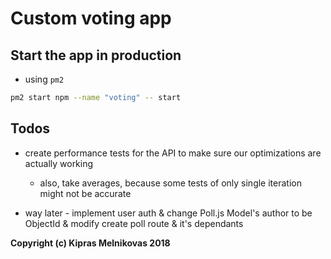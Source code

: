 # Custom voting app

## Start the app in production

- using `pm2`

```bash
pm2 start npm --name "voting" -- start
```

## Todos

- create performance tests for the API to make sure our optimizations are actually working

  - also, take averages, because some tests of only single iteration might not be accurate

- way later - implement user auth & change Poll.js Model's author to be ObjectId & modify create poll route & it's dependants

**Copyright (c) Kipras Melnikovas 2018**
